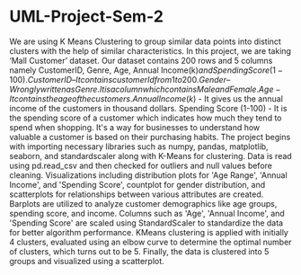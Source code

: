# UML-Project-Sem-2
We are using K Means Clustering to group similar data points into distinct clusters with the help of similar characteristics. In this project, we are taking ‘Mall Customer’ dataset.
Our dataset contains 200 rows and 5 columns namely CustomerID, Genre, Age, Annual Income(k$) and Spending Score(1-100). 
Customer ID – It contains customer Id from 1 to 200.
Gender – Wrongly written as Genre. It is a column which contains Male and Female.
Age -  It contains the age of the customers.
Annual Income(k$) - It gives us the annual income of the customers in thousand dollars.
Spending Score (1-100) - It is the spending score of a customer which indicates how much they tend to spend when shopping. It's a way for businesses to understand how valuable a customer is based on their purchasing habits.
The project begins with importing necessary libraries such as numpy, pandas, matplotlib, seaborn, and standardscaler along with K-Means for clustering. Data is read using pd.read_csv and then checked for outliers and null values before cleaning. Visualizations including distribution plots for 'Age Range', 'Annual Income', and 'Spending Score', countplot for gender distribution, and scatterplots for relationships between various attributes are created.
Barplots are utilized to analyze customer demographics like age groups, spending score, and income. Columns such as 'Age', 'Annual Income', and 'Spending Score' are scaled using StandardScaler to standardize the data for better algorithm performance. KMeans clustering is applied with initially 4 clusters, evaluated using an elbow curve to determine the optimal number of clusters, which turns out to be 5. Finally, the data is clustered into 5 groups and visualized using a scatterplot.
